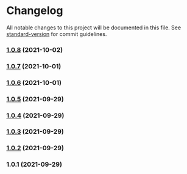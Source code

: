 # Changelog

All notable changes to this project will be documented in this file. See [standard-version](https://github.com/conventional-changelog/standard-version) for commit guidelines.

### [1.0.8](https://github.com/nicobrinkkemper/type-guard-helpers/compare/v1.0.7...v1.0.8) (2021-10-02)

### [1.0.7](https://github.com/nicobrinkkemper/type-guard-helpers/compare/v1.0.6...v1.0.7) (2021-10-01)

### [1.0.6](https://github.com/nicobrinkkemper/type-guard-helpers/compare/v1.0.5...v1.0.6) (2021-10-01)

### [1.0.5](https://github.com/nicobrinkkemper/type-guard-helpers/compare/v1.0.4...v1.0.5) (2021-09-29)

### [1.0.4](https://github.com/nicobrinkkemper/type-guard-helpers/compare/v1.0.3...v1.0.4) (2021-09-29)

### [1.0.3](https://github.com/nicobrinkkemper/type-guard-helpers/compare/v1.0.2...v1.0.3) (2021-09-29)

### [1.0.2](https://github.com/nicobrinkkemper/type-guard-helpers/compare/v1.0.1...v1.0.2) (2021-09-29)

### 1.0.1 (2021-09-29)
